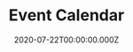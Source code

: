 ---
title: Event Calendar
date: 2020-07-22T00:00:00.000Z
eleventyNavigation:
  key: Event Calendar
  url: https://www.riderhq.com/events?type=RACE_TLICYCLING
  order: 4
  external: true
eleventyExcludeFromSitemap: true
---
